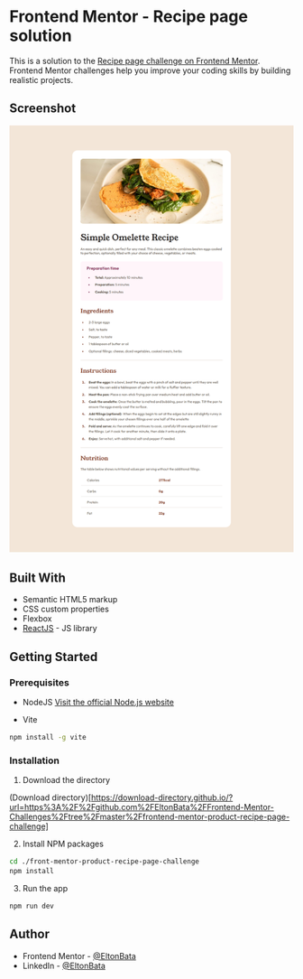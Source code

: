# Frontend Mentor - Recipe page solution

This is a solution to the [Recipe page challenge on Frontend Mentor](https://www.frontendmentor.io/challenges/recipe-page-KiTsR8QQKm). Frontend Mentor challenges help you improve your coding skills by building realistic projects. 

## Screenshot

![](./screenshot.png)

## Built With

- Semantic HTML5 markup
- CSS custom properties
- Flexbox
- [ReactJS](https://reactjs.org/) - JS library

## Getting Started

### Prerequisites

- NodeJS
[Visit the official Node.js website](https://nodejs.org/en/download/)

- Vite
```sh
npm install -g vite
```

### Installation

1. Download the directory

(Download directory)[https://download-directory.github.io/?url=https%3A%2F%2Fgithub.com%2FEltonBata%2FFrontend-Mentor-Challenges%2Ftree%2Fmaster%2Ffrontend-mentor-product-recipe-page-challenge]

2. Install NPM packages

```sh
cd ./front-mentor-product-recipe-page-challenge
npm install 
```

3. Run the app

```sh
npm run dev
```

## Author

- Frontend Mentor - [@EltonBata](https://www.frontendmentor.io/profile/EltonBata)
- LinkedIn - [@EltonBata](www.linkedin.com/in/eltonbata)
